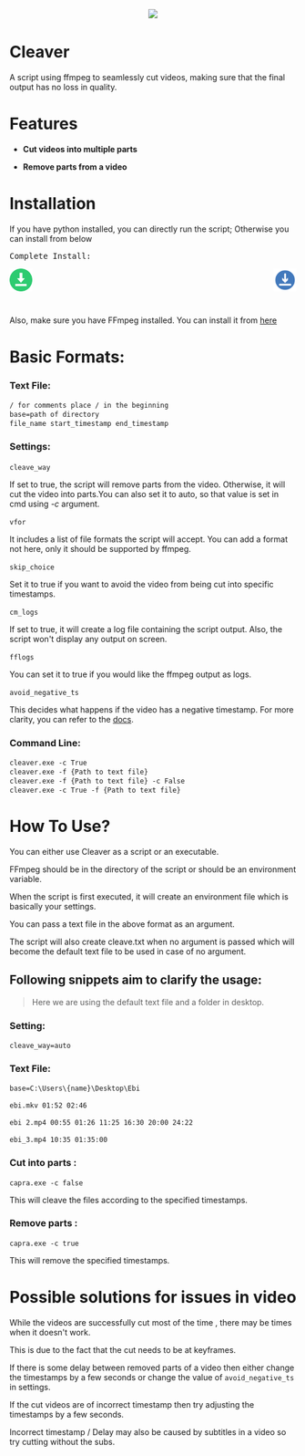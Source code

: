 <p align="center"><img src="https://github.com/Namek6969/namk1.github.io/blob/gh-pages/smth.ico?raw=true"></p>

# Cleaver
A script using ffmpeg to seamlessly cut videos, making sure that the final output has no loss in quality.


# Features
- <b>Cut videos into multiple parts</b>


- <b>Remove parts from a video</b>

# Installation
If you have python installed, you can directly run the script;
Otherwise you can install from below
<pre>
Complete Install:                                                                                                        Only exe: 
</pre>
[<img align=left alt="alt_text" width="40px" src="https://github.com/Namek6969/nk1.github.io/blob/gh-pages/download-1.png"/>](https://www.google.com/)

[<img align=right alt="alt_text" width="40px" src="https://github.com/Namek6969/nk1.github.io/blob/gh-pages/download-2.png"/>](https://www.google.com/)

<br>
</br>
<br>
</br>

Also, make sure you have FFmpeg installed.
You can install it from [here](https://www.ffmpeg.org/download.html)

# Basic Formats:
### Text File:
```
/ for comments place / in the beginning
base=path of directory
file_name start_timestamp end_timestamp
```
### Settings:
 `cleave_way`

If set to true, the script will remove parts from the video. Otherwise, it will cut the video into parts.You can also set it to auto, so that value is set in cmd using *-c* argument.

`vfor`

It includes a list of file formats the script will accept. You can add a format not here, only it should be supported by ffmpeg.

`skip_choice`

Set it to true if you want to avoid the video from being cut into specific timestamps.

`cm_logs`

If set to true, it will create a log file containing the script output. Also, the script won't display any output on screen.

`fflogs`

You can set it to true if you would like the ffmpeg output as logs.

`avoid_negative_ts`

This decides what happens if the video has a negative timestamp.
For more clarity, you can refer to the [docs](https://ffmpeg.org/ffmpeg-all.html).

### Command Line:
```
cleaver.exe -c True
cleaver.exe -f {Path to text file}
cleaver.exe -f {Path to text file} -c False
cleaver.exe -c True -f {Path to text file}
```

# How To Use?

You can either use Cleaver as a script or an executable.

FFmpeg should be in the directory of the script or should be an environment variable.

When the script is first executed, it will create an environment file which is basically your settings.

You can pass a text file in the above format as an argument.

The script will also create cleave.txt when no argument is passed which will become the default text file to be used in case of no argument.

## Following snippets aim to clarify the usage:
> Here we are using the default text file and a folder in desktop.
### Setting:
```
cleave_way=auto
```
### Text File:
```
base=C:\Users\{name}\Desktop\Ebi
```
```
ebi.mkv 01:52 02:46
```
```
ebi 2.mp4 00:55 01:26 11:25 16:30 20:00 24:22
```
```
ebi_3.mp4 10:35 01:35:00
```

### Cut into parts :
```
capra.exe -c false
```
This will cleave the files according to the specified timestamps.   
   
  
### Remove parts :
```
capra.exe -c true
```
This will remove the specified timestamps.


# Possible solutions for issues in video
While the videos are successfully cut most of the time , there may be times when it doesn't work.

This is due to the fact that the cut needs to be at keyframes.

If there is some delay between removed parts of a video then either change the timestamps by a few seconds or change the value of `avoid_negative_ts` in settings.

If the cut videos are of incorrect timestamp then try adjusting the timestamps by a few seconds.

Incorrect timestamp / Delay may also be caused by subtitles in a video so try cutting without the subs.
